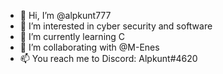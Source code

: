 - 👋 Hi, I’m @alpkunt777
- 👀 I’m interested in cyber security and software
- 🌱 I’m currently learning C
- 💞️ I’m collaborating with @M-Enes
- 📫 You reach me to Discord: Alpkunt#4620

<!---
alpkunt777/alpkunt777 is a ✨ special ✨ repository because its `README.md` (this file) appears on your GitHub profile.
You can click the Preview link to take a look at your changes.
--->
